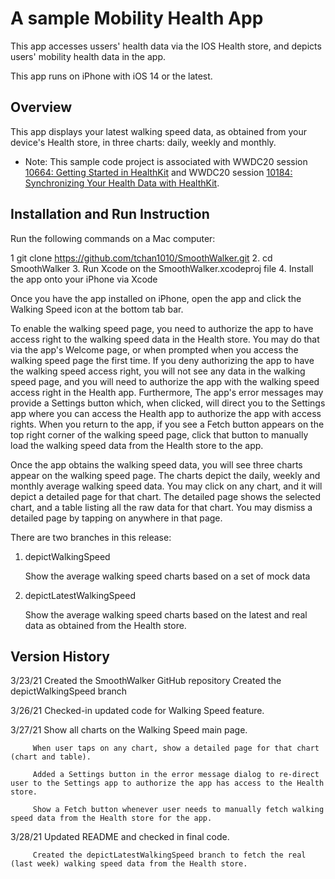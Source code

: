 # A sample Mobility Health App

This app accesses ussers' health data via the IOS Health store, and depicts users' mobility health data in the app. 

This app runs on iPhone with iOS 14 or the latest.

## Overview

This app displays your latest walking speed data, as obtained from your device's Health store, in three charts: daily, weekly and monthly.  

- Note: This sample code project is associated with WWDC20 session [10664: Getting Started in HealthKit](https://developer.apple.com/wwdc20/10664/) and WWDC20 session [10184: Synchronizing Your Health Data with HealthKit](https://developer.apple.com/wwdc20/10184/).


## Installation and Run Instruction 

Run the following commands on a Mac computer:

1  git clone https://github.com/tchan1010/SmoothWalker.git
2. cd SmoothWalker
3. Run Xcode on the SmoothWalker.xcodeproj file
4. Install the app onto your iPhone via Xcode

Once you have the app installed on iPhone, open the app and click the Walking Speed icon at the bottom tab bar.

To enable the walking speed page, you need to authorize the app to have access right to the walking speed data in the Health store. You may do that via the app's Welcome page, or when prompted when you access the walking speed page the first time. If you deny authorizing the app to have the walking speed access right, you will not see any data in the walking speed page, and you will need to authorize the app with the walking speed access right in the Health app. Furthermore, The app's error messages may provide a Settings button which, when clicked, will direct you to the Settings app where you can access the Health app to authorize the app with access rights. When you return to the app, if you see a Fetch button appears on the top right corner of the walking speed page, click that button to manually load the walking speed data from the Health store to the app.

Once the app obtains the walking speed data, you will see three charts appear on the walking speed page. The charts depict the daily, weekly and monthly average walking speed data. You may click on any chart, and it will depict a detailed page for that chart. The detailed page shows the selected chart, and a table listing all the raw data for that chart. You may dismiss a detailed page by tapping on anywhere in that page.

There are two branches in this release:

1. depictWalkingSpeed  

    Show the average walking speed charts based on a set of mock data

2. depictLatestWalkingSpeed

    Show the average walking speed charts based on the latest and real data as obtained from the Health store.


## Version History

3/23/21  Created the SmoothWalker GitHub repository
         Created the depictWalkingSpeed branch

3/26/21  Checked-in updated code for Walking Speed feature.

3/27/21  Show all charts on the Walking Speed main page.

         When user taps on any chart, show a detailed page for that chart (chart and table).

         Added a Settings button in the error message dialog to re-direct user to the Settings app to authorize the app has access to the Health store.

         Show a Fetch button whenever user needs to manually fetch walking speed data from the Health store for the app.

3/28/21  Updated README and checked in final code.

         Created the depictLatestWalkingSpeed branch to fetch the real (last week) walking speed data from the Health store.
